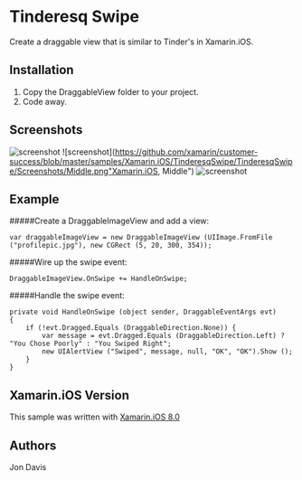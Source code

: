 Tinderesq Swipe
=====
Create a draggable view that is similar to Tinder's in Xamarin.iOS.
## Installation
1. Copy the DraggableView folder to your project.
2. Code away.

## Screenshots
![screenshot](https://github.com/xamarin/customer-success/blob/master/samples/Xamarin.iOS/TinderesqSwipe/TinderesqSwipe/Screenshots/SwipeLeft.png "Xamarin.iOS, Swipe Left")
![screenshot](https://github.com/xamarin/customer-success/blob/master/samples/Xamarin.iOS/TinderesqSwipe/TinderesqSwipe/Screenshots/Middle.png"Xamarin.iOS, Middle")
![screenshot](https://github.com/xamarin/customer-success/blob/master/samples/Xamarin.iOS/TinderesqSwipe/TinderesqSwipe/Screenshots/SwipeRight.png "Xamarin.iOS, Swipe Right")
## Example

#####Create a DraggableImageView and add a view:
``` 
var draggableImageView = new DraggableImageView (UIImage.FromFile ("profilepic.jpg"), new CGRect (5, 20, 300, 354));
``` 
#####Wire up the swipe event:
``` 
DraggableImageView.OnSwipe += HandleOnSwipe;
``` 
#####Handle the swipe event:

```
private void HandleOnSwipe (object sender, DraggableEventArgs evt)
{
	if (!evt.Dragged.Equals (DraggableDirection.None)) {
		var message = evt.Dragged.Equals (DraggableDirection.Left) ? "You Chose Poorly" : "You Swiped Right";
		new UIAlertView ("Swiped", message, null, "OK", "OK").Show ();
	}
}
```
Xamarin.iOS Version
---------------------
This sample was written with [Xamarin.iOS 8.0](http://xamarin.com/platform)

Authors
-------
Jon Davis
